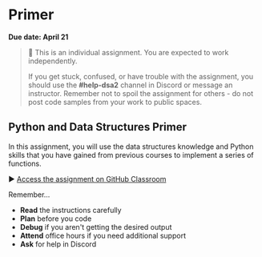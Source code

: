 # Primer

**Due date: April 21**

> 📌 This is an individual assignment. You are expected to work independently.
>
> If you get stuck, confused, or have trouble with the assignment, you should use the **#help-dsa2** channel in Discord or message an instructor. Remember not to spoil the assignment for others - do not post code samples from your work to public spaces.

## Python and Data Structures Primer

In this assignment, you will use the data structures knowledge and Python skills that you have gained from previous courses to implement a series of functions.

▶️ [Access the assignment on GitHub Classroom](https://classroom.github.com/a/kmCXwhEd)

Remember...

- **Read** the instructions carefully
- **Plan** before you code
- **Debug** if you aren't getting the desired output
- **Attend** office hours if you need additional support
- **Ask** for help in Discord
